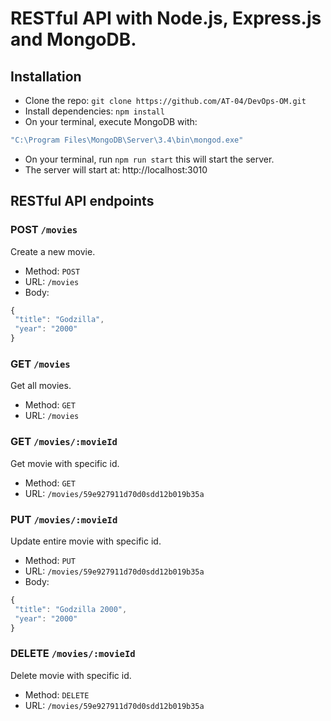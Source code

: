 # RESTful API with Node.js, Express.js  and MongoDB.

## Installation

- Clone the repo: `git clone https://github.com/AT-04/DevOps-OM.git`
- Install dependencies: `npm install`
- On your terminal, execute MongoDB with:
```js
"C:\Program Files\MongoDB\Server\3.4\bin\mongod.exe"
```
- On your terminal, run  `npm run start`  this will start the server.
- The server will start at: http://localhost:3010

## RESTful API endpoints

### POST `/movies`

Create a new movie.

+ Method: `POST`
+ URL: `/movies`
+ Body:

```js
{
 "title": "Godzilla",
 "year": "2000"
}

```

### GET `/movies`

Get all movies.

+ Method: `GET`
+ URL: `/movies`
### GET `/movies/:movieId`

Get movie with specific id.

+ Method: `GET`
+ URL: `/movies/59e927911d70d0sdd12b019b35a`

### PUT `/movies/:movieId`

Update entire movie with specific id.

+ Method: `PUT`
+ URL: `/movies/59e927911d70d0sdd12b019b35a`
+ Body:

```js
{
 "title": "Godzilla 2000",
 "year": "2000"
}

```


### DELETE `/movies/:movieId`

Delete movie with specific id.

+ Method: `DELETE`
+ URL: `/movies/59e927911d70d0sdd12b019b35a`